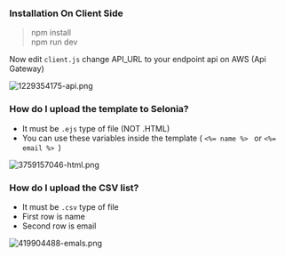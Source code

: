 ### Installation On Client Side ###
> npm install  
npm run dev

Now edit ```client.js``` change API_URL to your endpoint api on AWS (Api Gateway)

![1229354175-api.png](https://bitbucket.org/repo/oMaGAE/images/1360493379-1229354175-api.png)

### How do I upload the template to Selonia? ###
* It must be  ```.ejs``` type of file (NOT .HTML)
* You can use these variables inside the template ( ```<%= name %> ``` or  ```<%= email %> ```)

![3759157046-html.png](https://bitbucket.org/repo/oMaGAE/images/604774106-3759157046-html.png)

### How do I upload the CSV list? ###
* It must be ``.csv`` type of file
* First row is name
* Second row is email

![419904488-emals.png](https://bitbucket.org/repo/oMaGAE/images/3992165375-419904488-emals.png)
